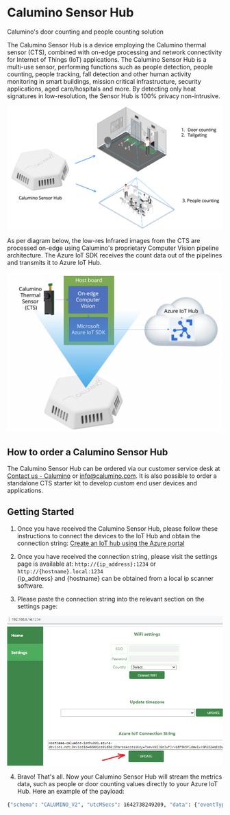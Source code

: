 # Calumino Sensor Hub
Calumino's door counting and people counting solution

The Calumino Sensor Hub is a device employing the Calumino thermal sensor (CTS), combined with on-edge processing and network connectivity for Internet of Things (IoT) applications.
The Calumino Sensor Hub is a multi-use sensor, performing functions such as people detection, people counting, people tracking, fall detection and other human activity monitoring in smart buildings, mission critical infrastructure, security applications, aged care/hospitals and more. By detecting only heat signatures in low-resolution, the Sensor Hub is 100% privacy non-intrusive.

![Use cases](/Docs/Images/use_cases.png)

As per diagram below, the low-res Infrared images from the CTS are processed on-edge using Calumino's proprietary Computer Vision pipeline architecture. The Azure IoT SDK receives the count data out of the pipelines and transmits it to Azure IoT Hub.

![Architecture](/Docs/Images/architecture.png)

## How to order a Calumino Sensor Hub
The Calumino Sensor Hub can be ordered via our customer service desk at [Contact us - Calumino](https://calumino.com/contact-us/) or info@calumino.com.
It is also possible to order a standalone CTS starter kit to develop custom end user devices and applications.

## Getting Started
1. Once you have received the Calumino Sensor Hub, please follow these instructions to connect the devices to the IoT Hub and obtain the connection string: [Create an IoT hub using the Azure portal](https://docs.microsoft.com/en-us/azure/iot-hub/iot-hub-create-through-portal)

2. Once you have received the connection string, please visit the settings page is available at: `http://{ip_address}:1234` or `http://{hostname}.local:1234`   
{ip_address} and {hostname} can be obtained from a local ip scanner software.

3. Please paste the connection string into the relevant section on the settings page:

![Settings page](/Docs/Images/settings.png)

4. Bravo! That's all. Now your Calumino Sensor Hub will stream the metrics data, such as people or door counting values directly to your Azure IoT Hub. Here an example of the payload:
```bash
{"schema": "CALUMINO_V2", "utcMSecs": 1642738249209, "data": {"eventType": "EVT_IM_ALIVE", "serialNum": "0000f2297a64", "mac": "dca632b0f7fd", "hwVer": 537276672, "swVer": 537469696, "peopleCount": 0, "visibleCount": 0, "currentEnter": 0, "currentExit": 0, "relativeCount": 0, "areaCounters": {}, "bootUptimeSecs": 145348}}
```
